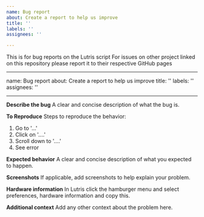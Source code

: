 ```yaml
---
name: Bug report
about: Create a report to help us improve
title: ''
labels: ''
assignees: ''

---
```


This is for bug reports on the Lutris script
For issues on other project linked on this repository please report it to their respective GitHub pages

---
name: Bug report
about: Create a report to help us improve
title: ''
labels: ''
assignees: ''

---

**Describe the bug**
A clear and concise description of what the bug is.

**To Reproduce**
Steps to reproduce the behavior:
1. Go to '...'
2. Click on '....'
3. Scroll down to '....'
4. See error

**Expected behavior**
A clear and concise description of what you expected to happen.

**Screenshots**
If applicable, add screenshots to help explain your problem.

**Hardware information**
In Lutris click the hamburger menu and select preferences, hardware information and copy this.

**Additional context**
Add any other context about the problem here.
